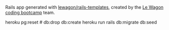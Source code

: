 Rails app generated with [lewagon/rails-templates](https://github.com/lewagon/rails-templates), created by the [Le Wagon coding bootcamp](https://www.lewagon.com) team.

heroku pg:reset # db:drop db:create
heroku run rails db:migrate db:seed
